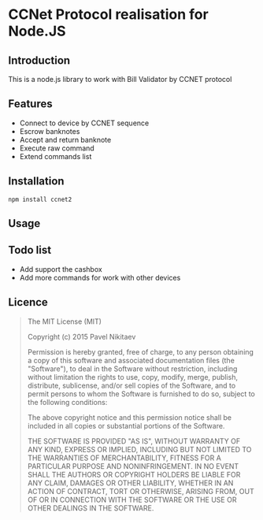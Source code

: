 CCNet Protocol realisation for Node.JS
======================================

Introduction
------------

This is a node.js library to work with Bill Validator by CCNET protocol

Features
--------

* Connect to device by CCNET sequence
* Escrow banknotes
* Accept and return banknote
* Execute raw command
* Extend commands list

Installation
------------

    npm install ccnet2

Usage
-----


Todo list
---------

* Add support the cashbox
* Add more commands for work with other devices

Licence
-------

> The MIT License (MIT)
>
> Copyright (c) 2015 Pavel Nikitaev
>
> Permission is hereby granted, free of charge, to any person obtaining a copy
> of this software and associated documentation files (the "Software"), to deal
> in the Software without restriction, including without limitation the rights
> to use, copy, modify, merge, publish, distribute, sublicense, and/or sell
> copies of the Software, and to permit persons to whom the Software is
> furnished to do so, subject to the following conditions:
>
> The above copyright notice and this permission notice shall be included in
> all copies or substantial portions of the Software.
>
> THE SOFTWARE IS PROVIDED "AS IS", WITHOUT WARRANTY OF ANY KIND, EXPRESS OR
> IMPLIED, INCLUDING BUT NOT LIMITED TO THE WARRANTIES OF MERCHANTABILITY,
> FITNESS FOR A PARTICULAR PURPOSE AND NONINFRINGEMENT. IN NO EVENT SHALL THE
> AUTHORS OR COPYRIGHT HOLDERS BE LIABLE FOR ANY CLAIM, DAMAGES OR OTHER
> LIABILITY, WHETHER IN AN ACTION OF CONTRACT, TORT OR OTHERWISE, ARISING FROM,
> OUT OF OR IN CONNECTION WITH THE SOFTWARE OR THE USE OR OTHER DEALINGS IN
> THE SOFTWARE.